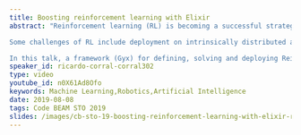 ```yaml
---
title: Boosting reinforcement learning with Elixir
abstract: "Reinforcement learning (RL) is becoming a successful strategy for solving goal oriented problems and is emerging as the most promising framework towards general artificial intelligence. 

Some challenges of RL include deployment on intrinsically distributed and concurrent physical devices where Elixir naturally stands out and offers additional benefits for boosting RL on real-world applications. 

In this talk, a framework (Gyx) for defining, solving and deploying Reinforcement Learning  problems in Elixir is presented."
speaker_id: ricardo-corral-corral302
type: video
youtube_id: n0X61Ad8Ofo
keywords: Machine Learning,Robotics,Artificial Intelligence
date: 2019-08-08
tags: Code BEAM STO 2019
slides: /images/cb-sto-19-boosting-reinforcement-learning-with-elixir-ricardo-corral-corral-compressed.pdf
---
```


